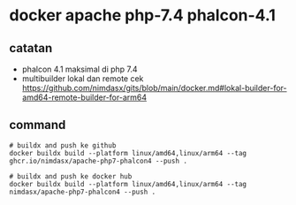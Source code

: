 # docker apache php-7.4 phalcon-4.1

## catatan
- phalcon 4.1 maksimal di php 7.4
- multibuilder lokal dan remote cek https://github.com/nimdasx/gits/blob/main/docker.md#lokal-builder-for-amd64-remote-builder-for-arm64

## command
````
# buildx and push ke github
docker buildx build --platform linux/amd64,linux/arm64 --tag ghcr.io/nimdasx/apache-php7-phalcon4 --push .

# buildx and push ke docker hub
docker buildx build --platform linux/amd64,linux/arm64 --tag nimdasx/apache-php7-phalcon4 --push .
````